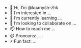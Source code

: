 - 👋 Hi, I’m @kuanysh-zhk
- 👀 I’m interested in ...
- 🌱 I’m currently learning ...
- 💞️ I’m looking to collaborate on ...
- 📫 How to reach me ...
- 😄 Pronouns: ...
- ⚡ Fun fact: ...

<!---
kuanysh-zhk/kuanysh-zhk is a ✨ special ✨ repository because its `README.md` (this file) appears on your GitHub profile.
You can click the Preview link to take a look at your changes.
--->
